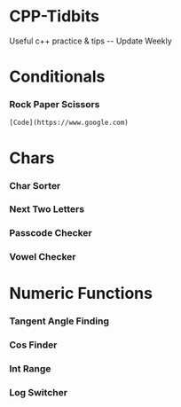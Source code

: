 # CPP-Tidbits
Useful c++ practice &amp; tips -- Update Weekly
# Conditionals
###	Rock Paper Scissors
	[Code](https://www.google.com)
# Chars
###	Char Sorter
###	Next Two Letters
###	Passcode Checker
###	Vowel Checker

# Numeric Functions
 ###	Tangent Angle Finding
###	Cos Finder
###	Int Range
###	Log Switcher
